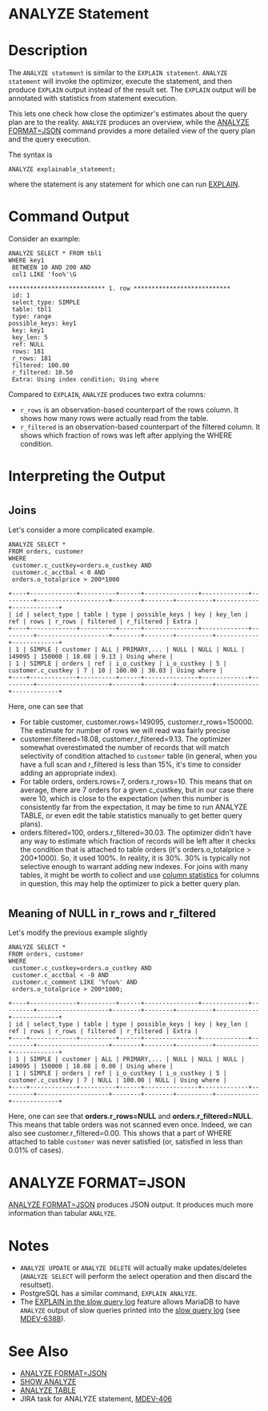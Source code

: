 # ANALYZE Statement

#

# Description

The `ANALYZE statement` is similar to the `EXPLAIN statement`. `ANALYZE statement` will invoke the optimizer, execute the statement, and then produce `EXPLAIN` output instead of the result set. The `EXPLAIN` output will be annotated with statistics from statement execution.

This lets one check how close the optimizer's estimates about the query plan are to the reality. `ANALYZE` produces an overview, while the
[ANALYZE FORMAT=JSON](analyze-formatjson-examples.md) command provides a more detailed view of the query plan and the query execution.

The syntax is

```
ANALYZE explainable_statement;
```

where the statement is any statement for which one can run [EXPLAIN](../../../../../clients-and-utilities/explain-analyzer.md).

#

# Command Output

Consider an example:

```
ANALYZE SELECT * FROM tbl1 
WHERE key1 
 BETWEEN 10 AND 200 AND 
 col1 LIKE 'foo%'\G
```

```
*************************** 1. row ***************************
 id: 1
 select_type: SIMPLE
 table: tbl1
 type: range
possible_keys: key1
 key: key1
 key_len: 5
 ref: NULL
 rows: 181
 r_rows: 181
 filtered: 100.00
 r_filtered: 10.50
 Extra: Using index condition; Using where
```

Compared to `EXPLAIN`, `ANALYZE` produces two extra columns:

* `r_rows` is an observation-based counterpart of the rows column. It shows how many rows were actually read from the table.
* `r_filtered` is an observation-based counterpart of the filtered column. It shows which fraction of rows was left after applying the WHERE condition.

#

# Interpreting the Output

#

## Joins

Let's consider a more complicated example.

```
ANALYZE SELECT *
FROM orders, customer 
WHERE
 customer.c_custkey=orders.o_custkey AND
 customer.c_acctbal < 0 AND
 orders.o_totalprice > 200*1000
```

```
+----+-------------+----------+------+---------------+-------------+---------+--------------------+--------+--------+----------+------------+-------------+
| id | select_type | table | type | possible_keys | key | key_len | ref | rows | r_rows | filtered | r_filtered | Extra |
+----+-------------+----------+------+---------------+-------------+---------+--------------------+--------+--------+----------+------------+-------------+
| 1 | SIMPLE | customer | ALL | PRIMARY,... | NULL | NULL | NULL | 149095 | 150000 | 18.08 | 9.13 | Using where |
| 1 | SIMPLE | orders | ref | i_o_custkey | i_o_custkey | 5 | customer.c_custkey | 7 | 10 | 100.00 | 30.03 | Using where |
+----+-------------+----------+------+---------------+-------------+---------+--------------------+--------+--------+----------+------------+-------------+
```

Here, one can see that

* For table customer, customer.rows=149095, customer.r_rows=150000. The estimate for number of rows we will read was fairly precise
* customer.filtered=18.08, customer.r_filtered=9.13. The optimizer somewhat overestimated the number of records that will match selectivity of condition attached to `customer` table (in general, when you have a full scan and r_filtered is less than 15%, it's time to consider adding an appropriate index).
* For table orders, orders.rows=7, orders.r_rows=10. This means that on average, there are 7 orders for a given c_custkey, but in our case there were 10, which is close to the expectation (when this number is consistently far from the expectation, it may be time to run ANALYZE TABLE, or even edit the table statistics manually to get better query plans).
* orders.filtered=100, orders.r_filtered=30.03. The optimizer didn't have any way to estimate which fraction of records will be left after it checks the condition that is attached to table orders (it's orders.o_totalprice > 200*1000). So, it used 100%. In reality, it is 30%. 30% is typically not selective enough to warrant adding new indexes. For joins with many tables, it might be worth to collect and use [column statistics](../../../../../server-usage/replication-cluster-multi-master/optimization-and-tuning/query-optimizations/statistics-for-optimizing-queries/engine-independent-table-statistics.md) for columns in question, this may help the optimizer to pick a better query plan.

#

## Meaning of NULL in r_rows and r_filtered

Let's modify the previous example slightly

```
ANALYZE SELECT * 
FROM orders, customer 
WHERE
 customer.c_custkey=orders.o_custkey AND
 customer.c_acctbal < -0 AND 
 customer.c_comment LIKE '%foo%' AND
 orders.o_totalprice > 200*1000;
```

```
+----+-------------+----------+------+---------------+-------------+---------+--------------------+--------+--------+----------+------------+-------------+
| id | select_type | table | type | possible_keys | key | key_len | ref | rows | r_rows | filtered | r_filtered | Extra |
+----+-------------+----------+------+---------------+-------------+---------+--------------------+--------+--------+----------+------------+-------------+
| 1 | SIMPLE | customer | ALL | PRIMARY,... | NULL | NULL | NULL | 149095 | 150000 | 18.08 | 0.00 | Using where |
| 1 | SIMPLE | orders | ref | i_o_custkey | i_o_custkey | 5 | customer.c_custkey | 7 | NULL | 100.00 | NULL | Using where |
+----+-------------+----------+------+---------------+-------------+---------+--------------------+--------+--------+----------+------------+-------------+
```

Here, one can see that **orders.r_rows=NULL** and **orders.r_filtered=NULL**. This means that table orders was not scanned even once. 
Indeed, we can also see customer.r_filtered=0.00. This shows that a part of WHERE attached to table `customer` was never satisfied (or, satisfied in less than 0.01% of cases).

#

# ANALYZE FORMAT=JSON

[ANALYZE FORMAT=JSON](analyze-formatjson-examples.md) produces JSON output. It produces much more information than tabular `ANALYZE`.

#

# Notes

* `ANALYZE UPDATE` or `ANALYZE DELETE` will actually make updates/deletes (`ANALYZE SELECT` will perform the select operation and then discard the resultset).
* PostgreSQL has a similar command, `EXPLAIN ANALYZE`.
* The [EXPLAIN in the slow query log](../../../../../server-management/server-monitoring-logs/slow-query-log/explain-in-the-slow-query-log.md) feature allows MariaDB to have `ANALYZE` output of slow queries printed into the [slow query log](../../../../../server-usage/replication-cluster-multi-master/optimization-and-tuning/query-optimizations/statistics-for-optimizing-queries/slow-query-log-extended-statistics.md) (see [MDEV-6388](https://jira.mariadb.org/browse/MDEV-6388)).

#

# See Also

* [ANALYZE FORMAT=JSON](analyze-formatjson-examples.md)
* [SHOW ANALYZE](../show/show-analyze.md)
* [ANALYZE TABLE](../../table-statements/analyze-table.md)
* JIRA task for ANALYZE statement, [MDEV-406](https://jira.mariadb.org/browse/MDEV-406)